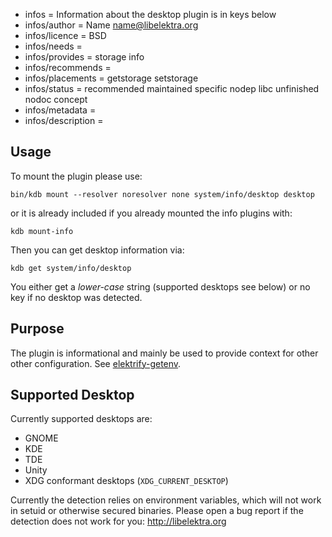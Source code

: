 - infos = Information about the desktop plugin is in keys below
- infos/author = Name <name@libelektra.org>
- infos/licence = BSD
- infos/needs =
- infos/provides = storage info
- infos/recommends =
- infos/placements = getstorage setstorage
- infos/status = recommended maintained specific nodep libc unfinished nodoc concept
- infos/metadata =
- infos/description =

## Usage ##

To mount the plugin please use:

    bin/kdb mount --resolver noresolver none system/info/desktop desktop

or it is already included if you already mounted the info plugins with:

    kdb mount-info

Then you can get desktop information via:

    kdb get system/info/desktop

You either get a *lower-case* string (supported desktops see below)
or no key if no desktop was detected.


## Purpose ##

The plugin is informational and mainly be used to provide context for
other other configuration. See [elektrify-getenv](/src/libs/getenv/README.md).


## Supported Desktop ##

Currently supported desktops are:

- GNOME
- KDE
- TDE
- Unity
- XDG conformant desktops (`XDG_CURRENT_DESKTOP`)

Currently the detection relies on environment variables,
which will not work in setuid or otherwise secured binaries.
Please open a bug report if the detection does not work for you:
http://libelektra.org

